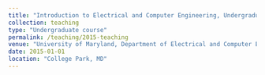 ```yaml
---
title: "Introduction to Electrical and Computer Engineering, Undergraduate Teaching Fellow"
collection: teaching
type: "Undergraduate course"
permalink: /teaching/2015-teaching
venue: "University of Maryland, Department of Electrical and Computer Engineering"
date: 2015-01-01
location: "College Park, MD"
---
```


